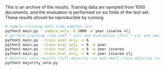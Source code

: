 This is an archive of the results. Training data are sampled from 1000 documents, and the evaluation is performed on six folds of the test set. These results should be reproducible by running
```bash
# sample training data (svm_samples.csv)
python3 main.py --sample_only -d 1000 -m year issarea vlj
# perform training (svm_coef_*.txt) and evaluation (full_*.csv and small_class_*.csv)
python3 main.py --train_eval_only -n 6
python3 main.py --train_eval_only -n 6 -m year
python3 main.py --train_eval_only -n 6 -m year issarea
python3 main.py --train_eval_only -n 6 -m year issarea vlj
# majority vote results (full_majority.csv and small_class_majority.csv)
python3 majority_vote.py
```
